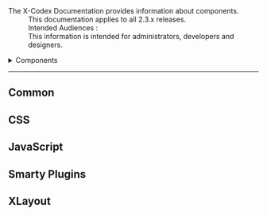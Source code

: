 <dl>
  <dt>The X-Codex Documentation provides information about components.</dt>
  <dd><span class="iconify" data-icon="mdi:cube-scan" data-width="18px" data-height="18px"></span> This documentation applies to all 2.3.x releases.</dd>
  <dd><span class="iconify" data-icon="mdi:account-multiple" data-width="18px" data-height="18px"></span> Intended Audiences :</dd>
  <dd>This information is intended for administrators, developers and designers.</dd>
</dl>

<details>
<summary style="cursor: pointer;">Components</summary>

- Framework Agnostic
- Theme and Templates
- Frontend Theme Design
- Admin Theme Design
- Theme & Templates
- Components
- Customization and personalization
- Single File Component : Preload - add-on, extension, plugin
- Folder Structure
- Modules Templates

</details>

-----

## Common

## CSS

## JavaScript

## Smarty Plugins

## XLayout
